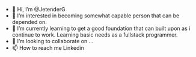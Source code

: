 - 👋 Hi, I’m @JetenderG
- 👀 I’m interested in becoming somewhat capable person that can be depended on.
- 🌱 I’m currently learning to get a good foundation that can built upon as i continue to work. Learning basic needs as a fullstack programmer.
- 💞️ I’m looking to collaborate on ...
- 📫 How to reach me Linkedin

<!---
JetenderG/JetenderG is a ✨ special ✨ repository because its `README.md` (this file) appears on your GitHub profile.
You can click the Preview link to take a look at your changes.
--->
